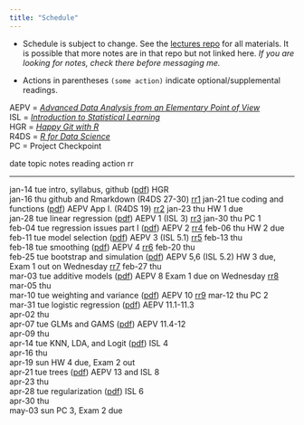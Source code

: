 ```yaml
---
title: "Schedule"
---
```





* Schedule is subject to change. See the [lectures repo](https://github.com/stats-432sp2018/lectures) for all materials. It is possible that more notes are in that repo but not linked here. _If you are looking for notes, check there before messaging me._  

* Actions in parentheses `(some action)` indicate optional/supplemental readings.

AEPV = [_Advanced Data Analysis from an Elementary Point of View_](http://www.stat.cmu.edu/~cshalizi/ADAfaEPoV/ADAfaEPoV.pdf)  
ISL = [_Introduction to Statistical Learning_](http://www-bcf.usc.edu/~gareth/ISL/)  
HGR = [_Happy Git with R_](http://happygitwithr.com/)  
R4DS = [_R for Data Science_](http://r4ds.had.co.nz)  
PC = Project Checkpoint


date         topic                      notes                                                                                           reading                 action                              rr                                                     
-----------  -------------------------  ----------------------------------------------------------------------------------------------  ----------------------  ----------------------------------  -------------------------------------------------------
jan-14 tue   intro, syllabus, github    (<a href=https://raw.githubusercontent.com/stats-432sp2020/lectures/master/lec01.pdf>pdf</a>)   HGR                                                                                                                
jan-16 thu   github and Rmarkdown                                                                                                       (R4DS 27-30)                                                <a href=https://github.com/stats-432sp2020/ic1>rr1</a> 
jan-21 tue   coding and functions       (<a href=https://raw.githubusercontent.com/stats-432sp2020/lectures/master/lec02.pdf>pdf</a>)   AEPV App I. (R4DS 19)                                       <a href=https://github.com/stats-432sp2020/rr2>rr2</a> 
jan-23 thu                                                                                                                                                      HW 1 due                                                                                   
jan-28 tue   linear regression          (<a href=https://raw.githubusercontent.com/stats-432sp2020/lectures/master/lec03.pdf>pdf</a>)   AEPV 1 (ISL 3)                                              <a href=https://github.com/stats-432sp2020/rr3>rr3</a> 
jan-30 thu                                                                                                                                                      PC 1                                                                                       
feb-04 tue   regression issues part I   (<a href=https://raw.githubusercontent.com/stats-432sp2020/lectures/master/lec04.pdf>pdf</a>)   AEPV 2                                                      <a href=https://github.com/stats-432sp2020/rr4>rr4</a> 
feb-06 thu                                                                                                                                                      HW 2 due                                                                                   
feb-11 tue   model selection            (<a href=https://raw.githubusercontent.com/stats-432sp2020/lectures/master/lec05.pdf>pdf</a>)   AEPV 3 (ISL 5.1)                                            <a href=https://github.com/stats-432sp2020/rr5>rr5</a> 
feb-13 thu                                                                                                                                                                                                                                                 
feb-18 tue   smoothing                  (<a href=https://raw.githubusercontent.com/stats-432sp2020/lectures/master/lec06.pdf>pdf</a>)   AEPV 4                                                      <a href=https://github.com/stats-432sp2020/rr6>rr6</a> 
feb-20 thu                                                                                                                                                                                                                                                 
feb-25 tue   bootstrap and simulation   (<a href=https://raw.githubusercontent.com/stats-432sp2020/lectures/master/lec07.pdf>pdf</a>)   AEPV 5,6 (ISL 5.2)      HW 3 due, Exam 1 out on Wednesday   <a href=https://github.com/stats-432sp2020/rr7>rr7</a> 
feb-27 thu                                                                                                                                                                                                                                                 
mar-03 tue   additive models            (<a href=https://raw.githubusercontent.com/stats-432sp2020/lectures/master/lec08.pdf>pdf</a>)   AEPV 8                  Exam 1 due on Wednesday             <a href=https://github.com/stats-432sp2020/rr8>rr8</a> 
mar-05 thu                                                                                                                                                                                                                                                 
mar-10 tue   weighting and variance     (<a href=https://raw.githubusercontent.com/stats-432sp2020/lectures/master/lec09.pdf>pdf</a>)   AEPV 10                                                     <a href=https://github.com/stats-432sp2020/rr9>rr9</a> 
mar-12 thu                                                                                                                                                      PC 2                                                                                       
mar-31 tue   logistic regression        (<a href=https://raw.githubusercontent.com/stats-432sp2020/lectures/master/lec10.pdf>pdf</a>)   AEPV 11.1-11.3                                                                                                     
apr-02 thu                                                                                                                                                                                                                                                 
apr-07 tue   GLMs and GAMS              (<a href=https://raw.githubusercontent.com/stats-432sp2020/lectures/master/lec11.pdf>pdf</a>)   AEPV 11.4-12                                                                                                       
apr-09 thu                                                                                                                                                                                                                                                 
apr-14 tue   KNN, LDA, and Logit        (<a href=https://raw.githubusercontent.com/stats-432sp2020/lectures/master/lec12.pdf>pdf</a>)   ISL 4                                                                                                              
apr-16 thu                                                                                                                                                                                                                                                 
apr-19 sun                                                                                                                                                      HW 4 due, Exam 2 out                                                                       
apr-21 tue   trees                      (<a href=https://raw.githubusercontent.com/stats-432sp2020/lectures/master/lec13.pdf>pdf</a>)   AEPV 13 and ISL 8                                                                                                  
apr-23 thu                                                                                                                                                                                                                                                 
apr-28 tue   regularization             (<a href=https://raw.githubusercontent.com/stats-432sp2020/lectures/master/lec14.pdf>pdf</a>)   ISL 6                                                                                                              
apr-30 thu                                                                                                                                                                                                                                                 
may-03 sun                                                                                                                                                      PC 3, Exam 2 due                                                                           
